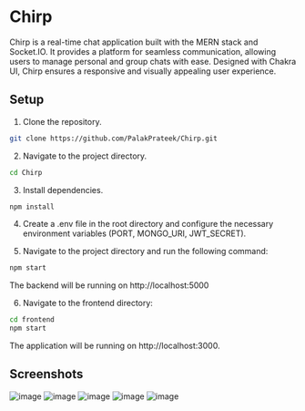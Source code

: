 # Chirp

Chirp is a real-time chat application built with the MERN stack and Socket.IO. It provides a platform for seamless communication, allowing users to manage personal and group chats with ease. Designed with Chakra UI, Chirp ensures a responsive and visually appealing user experience.

## Setup

1. Clone the repository.

```bash
git clone https://github.com/PalakPrateek/Chirp.git
```
2. Navigate to the project directory.
```bash
cd Chirp
```
3. Install dependencies.
```bash
npm install
```
4. Create a .env file in the root directory and configure the necessary environment variables (PORT, MONGO_URI, JWT_SECRET).

5. Navigate to the project directory and run the following command:
```bash
npm start
```
The backend will be running on http://localhost:5000

6. Navigate to the frontend directory:
```bash
cd frontend
npm start
```
The application will be running on http://localhost:3000.


## Screenshots
![image](https://github.com/user-attachments/assets/0c9445e1-f68d-4d6e-add5-f29fab1ac671)
![image](https://github.com/user-attachments/assets/fa1f01d3-559f-4850-9163-5bdfca0187da)
![image](https://github.com/user-attachments/assets/5c28e3c3-3cba-49b1-96b5-42a6f8c4b143)
![image](https://github.com/user-attachments/assets/aaeaaabb-b130-4254-821e-4bf606515158)
![image](https://github.com/user-attachments/assets/99488c97-1b4a-4193-a1e9-fbbbd4ff8c45)
